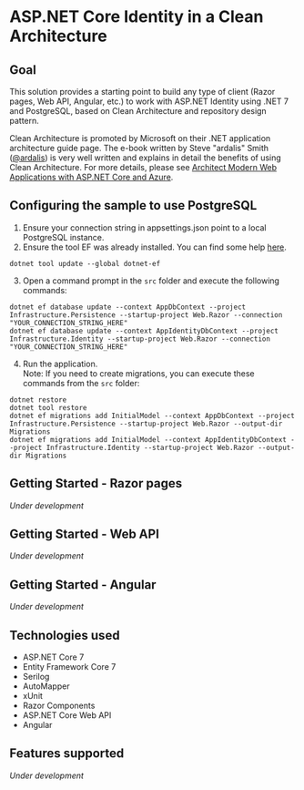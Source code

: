 # ASP.NET Core Identity in a Clean Architecture

## Goal
This solution provides a starting point to build any type of client (Razor pages, Web API, Angular, etc.) to work with ASP.NET Identity using .NET 7 and PostgreSQL, based on Clean Architecture and repository design pattern.

Clean Architecture is promoted by Microsoft on their .NET application architecture guide page. The e-book written by Steve "ardalis" Smith ([@ardalis](https://github.com/ardalis)) is very well written and explains in detail the benefits of using Clean Architecture. For more details, please see [Architect Modern Web Applications with ASP.NET Core and Azure](https://docs.microsoft.com/en-us/dotnet/architecture/modern-web-apps-azure/).

## Configuring the sample to use PostgreSQL
1. Ensure your connection string in appsettings.json point to a local PostgreSQL instance.
2. Ensure the tool EF was already installed. You can find some help [here](https://docs.microsoft.com/ef/core/miscellaneous/cli/dotnet).
```
dotnet tool update --global dotnet-ef
```
3. Open a command prompt in the `src` folder and execute the following commands:
```
dotnet ef database update --context AppDbContext --project Infrastructure.Persistence --startup-project Web.Razor --connection "YOUR_CONNECTION_STRING_HERE"
dotnet ef database update --context AppIdentityDbContext --project Infrastructure.Identity --startup-project Web.Razor --connection "YOUR_CONNECTION_STRING_HERE"
```
4. Run the application.  
Note: If you need to create migrations, you can execute these commands from the `src` folder:
```
dotnet restore
dotnet tool restore
dotnet ef migrations add InitialModel --context AppDbContext --project Infrastructure.Persistence --startup-project Web.Razor --output-dir Migrations
dotnet ef migrations add InitialModel --context AppIdentityDbContext --project Infrastructure.Identity --startup-project Web.Razor --output-dir Migrations
```

## Getting Started - Razor pages
_Under development_

## Getting Started - Web API
_Under development_

## Getting Started - Angular
_Under development_

## Technologies used
- ASP.NET Core 7
- Entity Framework Core 7 
- Serilog
- AutoMapper
- xUnit
- Razor Components
- ASP.NET Core Web API
- Angular

## Features supported
_Under development_


